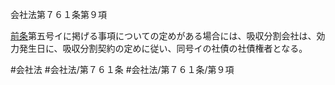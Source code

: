 会社法第７６１条第９項

[前条](会社法＿＿＿＿第７６０条第１項)第五号イに掲げる事項についての定めがある場合には、吸収分割会社は、効力発生日に、吸収分割契約の定めに従い、同号イの社債の社債権者となる。

#会社法
#会社法/第７６１条
#会社法/第７６１条/第９項
